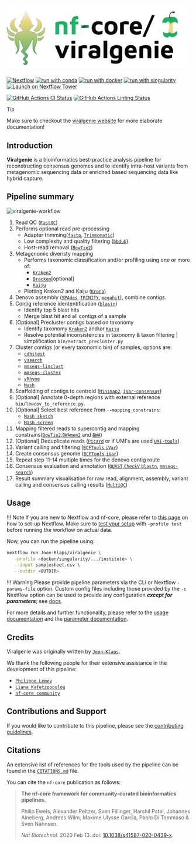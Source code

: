 <h1>
  <picture>
    <source media="(prefers-color-scheme: dark)" srcset="docs/images/nf-core-viralgenie_logo_dark.png">
    <img alt="nf-core/viralgenie" src="docs/images/nf-core-viralgenie_logo_light.png">
  </picture>
</h1>

<!--[![AWS CI](https://img.shields.io/badge/CI%20tests-full%20size-FF9900?labelColor=000000&logo=Amazon%20AWS)](https://nf-co.re/viralgenie/results)
[![Cite with Zenodo](http://img.shields.io/badge/DOI-10.5281/zenodo.XXXXXXX-1073c8?labelColor=000000)](https://doi.org/10.5281/zenodo.XXXXXXX)
-->

[![Nextflow](https://img.shields.io/badge/nextflow%20DSL2-%E2%89%A523.04.0-23aa62.svg)](https://www.nextflow.io/) [![run with conda](http://img.shields.io/badge/run%20with-conda-3EB049?labelColor=000000&logo=anaconda)](https://docs.conda.io/en/latest/) [![run with docker](https://img.shields.io/badge/run%20with-docker-0db7ed?labelColor=000000&logo=docker)](https://www.docker.com/) [![run with singularity](https://img.shields.io/badge/run%20with-singularity-1d355c.svg?labelColor=000000)](https://sylabs.io/docs/)
[![Launch on Nextflow Tower](https://img.shields.io/badge/Launch%20%F0%9F%9A%80-Nextflow%20Tower-%234256e7)](https://tower.nf/launch?pipeline=https://github.com/Joon-Klaps/viralgenie)

[![GitHub Actions CI Status](https://github.com/Joon-Klaps/viralgenie/actions/workflows/ci.yml/badge.svg)](https://github.com/Joon-Klaps/viralgenie/actions?query=workflow%3A%22nf-core+CI%22)
[![GitHub Actions Linting Status](https://github.com/Joon-Klaps/viralgenie/actions/workflows/linting.yml/badge.svg)](https://github.com/Joon-Klaps/viralgenie/actions?query=workflow%3A%22nf-core+linting%22)

<!-- [![Get help on Slack](http://img.shields.io/badge/slack-nf--core%20%23viralgenie-4A154B?labelColor=000000&logo=slack)](https://nfcore.slack.com/channels/viralgenie)-->

> [!TIP]
> Make sure to checkout the [viralgenie website](https://joon-klaps.github.io/viralgenie/) for more elaborate documentation!

## Introduction

**Viralgenie** is a bioinformatics best-practice analysis pipeline for reconstructing consensus genomes and to identify intra-host variants from metagenomic sequencing data or enriched based sequencing data like hybrid capture.

## Pipeline summary

![viralgenie-workflow](docs/images/metromap_style_pipeline_workflow_viralgenie.png)

1. Read QC ([`FastQC`](https://www.bioinformatics.babraham.ac.uk/projects/fastqc/))
2. Performs optional read pre-processing
    - Adapter trimming([`fastp`](https://github.com/OpenGene/fastp), [`Trimmomatic`](https://github.com/usadellab/Trimmomatic))
    - Low complexity and quality filtering ([`bbduk`](https://jgi.doe.gov/data-and-tools/software-tools/bbtools/))
    - Host-read removal ([`BowTie2`](http://bowtie-bio.sourceforge.net/bowtie2/))
3. Metagenomic diveristy mapping
    - Performs taxonomic classification and/or profiling using one or more of:
        - [`Kraken2`](https://ccb.jhu.edu/software/kraken2/)
        - [`Bracken`](https://ccb.jhu.edu/software/bracken/)[optional]
        - [`Kaiju`](https://kaiju.binf.ku.dk/)
    - Plotting Kraken2 and Kaiju ([`Krona`](https://hpc.nih.gov/apps/kronatools.html))
4. Denovo assembly ([`SPAdes`](http://cab.spbu.ru/software/spades/), [`TRINITY`](https://github.com/trinityrnaseq/trinityrnaseq), [`megahit`](https://github.com/voutcn/megahit)), combine contigs.
5. Contig reference idententification ([`blastn`](https://blast.ncbi.nlm.nih.gov/Blast.cgi?PAGE_TYPE=BlastSearch))
    -   Identify top 5 blast hits
    -   Merge blast hit and all contigs of a sample
6. [Optional] Precluster contigs based on taxonomy
    - Identify taxonomy [`Kraken2`](https://ccb.jhu.edu/software/kraken2/) and\or [`Kaiju`](https://kaiju.binf.ku.dk/)
    - Resolve potential inconsistencies in taxonomy & taxon filtering | simplification `bin/extract_precluster.py`
7. Cluster contigs (or every taxonomic bin) of samples, options are:
    - [`cdhitest`](https://sites.google.com/view/cd-hit)
    - [`vsearch`](https://github.com/torognes/vsearch/wiki/Clustering)
    - [`mmseqs-linclust`](https://github.com/soedinglab/MMseqs2/wiki#linear-time-clustering-using-mmseqs-linclust)
    - [`mmseqs-cluster`](https://github.com/soedinglab/MMseqs2/wiki#cascaded-clustering)
    - [`vRhyme`](https://github.com/AnantharamanLab/vRhyme)
    - [`Mash`](https://github.com/marbl/Mash)
8. Scaffolding of contigs to centroid ([`Minimap2`](https://github.com/lh3/minimap2), [`iVar-consensus`](https://andersen-lab.github.io/ivar/html/manualpage.html))
9. [Optional] Annotate 0-depth regions with external reference `bin/lowcov_to_reference.py`.
10. [Optional] Select best reference from `--mapping_constrains`:
    - [`Mash sketch`](https://github.com/marbl/Mash)
    - [`Mash screen`](https://github.com/marbl/Mash)
11. Mapping filtered reads to supercontig and mapping constrains([`BowTie2`](http://bowtie-bio.sourceforge.net/bowtie2/),[`BWAmem2`](https://github.com/bwa-mem2/bwa-mem2) and [`BWA`](https://github.com/lh3/bwa))
12. [Optional] Deduplicate reads ([`Picard`](https://broadinstitute.github.io/picard/) or if UMI's are used [`UMI-tools`](https://umi-tools.readthedocs.io/en/latest/QUICK_START.html))
13. Variant calling and filtering ([`BCFTools`](http://samtools.github.io/bcftools/bcftools.html),[`iVar`](https://andersen-lab.github.io/ivar/html/manualpage.html))
14. Create consensus genome ([`BCFTools`](http://samtools.github.io/bcftools/bcftools.html),[`iVar`](https://andersen-lab.github.io/ivar/html/manualpage.html))
15. Repeat step 11-14 multiple times for the denovo contig route
16. Consensus evaluation and annotation ([`QUAST`](http://quast.sourceforge.net/quast),[`CheckV`](https://bitbucket.org/berkeleylab/checkv/src/master/),[`blastn`](https://blast.ncbi.nlm.nih.gov/Blast.cgi), [`mmseqs-search`](https://github.com/soedinglab/MMseqs2/wiki#batch-sequence-searching-using-mmseqs-search))
17. Result summary visualisation for raw read, alignment, assembly, variant calling and consensus calling results ([`MultiQC`](http://multiqc.info/))

## Usage

!!! Note
    If you are new to Nextflow and nf-core, please refer to [this page](https://nf-co.re/docs/usage/installation) on how to set-up Nextflow. Make sure to [test your setup](https://nf-co.re/docs/usage/introduction#how-to-run-a-pipeline) with `-profile test` before running the workflow on actual data.

Now, you can run the pipeline using:

```bash
nextflow run Joon-Klaps/viralgenie \
   -profile <docker/singularity/.../institute> \
   --input samplesheet.csv \
   --outdir <OUTDIR>
```

!!! Warning
     Please provide pipeline parameters via the CLI or Nextflow `-params-file` option. Custom config files including those provided by the `-c` Nextflow option can be used to provide any configuration _**except for parameters**_;
     see [docs](https://nf-co.re/usage/configuration#custom-configuration-files).

For more details and further functionality, please refer to the [usage documentation](https://github.io/Joon-klaps/viralgenie/usage) and the [parameter documentation](https://github.io/Joon-klaps/viralgenie/parameters).

## Credits

Viralgenie was originally written by [`Joon-Klaps`](https://github.com/Joon-Klaps).

We thank the following people for their extensive assistance in the development of this pipeline:

-   [`Philippe Lemey`](https://github.com/plemey)
-   [`Liana Kafetzopoulou`](https://github.com/LianaKafetzopoulou)
-   [`nf-core community`](https://nf-co.re/)


## Contributions and Support

If you would like to contribute to this pipeline, please see the [contributing guidelines](https://github.io/Joon-klaps/viralgenie/CONTRIBUTING).

<!--
For further information or help, don't hesitate to get in touch on the [Slack `#viralgenie` channel](https://nfcore.slack.com/channels/viralgenie) (you can join with [this invite](https://nf-co.re/join/slack)).
-->

## Citations

<!-- TODO nf-core: Add citation for pipeline after first release. Uncomment lines below and update Zenodo doi and badge at the top of this file. -->

<!-- If you use  Joon-Klaps/viralgenie for your analysis, please cite it using the following doi: [10.5281/zenodo.XXXXXX](https://doi.org/10.5281/zenodo.XXXXXX) -->

<!-- TODO nf-core: Add bibliography of tools and data used in your pipeline -->

An extensive list of references for the tools used by the pipeline can be found in the [`CITATIONS.md`](https://github.io/Joon-klaps/viralgenie/CITATIONS) file.

You can cite the `nf-core` publication as follows:

> **The nf-core framework for community-curated bioinformatics pipelines.**
>
> Philip Ewels, Alexander Peltzer, Sven Fillinger, Harshil Patel, Johannes Alneberg, Andreas Wilm, Maxime Ulysse Garcia, Paolo Di Tommaso & Sven Nahnsen.
>
> _Nat Biotechnol._ 2020 Feb 13. doi: [10.1038/s41587-020-0439-x](https://dx.doi.org/10.1038/s41587-020-0439-x).
